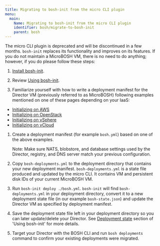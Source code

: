 ```yaml
---
title: Migrating to bosh-init from the micro CLI plugin
menu:
  main:
    Name: Migrating to bosh-init from the micro CLI plugin
    identifier: bosh/migrate-to-bosh-init
    parent: bosh
---
```


The micro CLI plugin is deprecated and will be discontinued in a few months. `bosh-init` replaces its functionality and improves on its features. If you do not maintain a MicroBOSH VM, there is no need to do anything; however, if you do please follow these steps:

1. [Install bosh-init](install-bosh-init.html).

1. Review [Using bosh-init](using-bosh-init.html).

1. Familiarize yourself with how to write a deployment manifest for the Director VM (previously referred to as MicroBOSH) following examples mentioned on one of these pages depending on your IaaS:
  - [Initializing on AWS](init-aws.html)
  - [Initializing on OpenStack](init-openstack.html)
  - [Initializing on vSphere](init-vsphere.html)
  - [Initializing on vCloud](init-vcloud.html)

1. Create a deployment manifest (for example `bosh.yml`) based on one of the above examples.

    <p class="note">Note: Make sure NATS, blobstore, and database settings used by the Director, registry, and DNS server match your previous configuration.</p>

1. Copy `bosh-deployments.yml` to the deployment directory that contains your new deployment manifest. `bosh-deployments.yml` is a state file produced and updated by the micro CLI. It contains VM and persistent disk IDs of your current MicroBOSH VM.

1. Run `bosh-init deploy ./bosh.yml`. `bosh-init` will find `bosh-deployments.yml` in your deployment directory, convert it to a new deployment state file (in our example `bosh-state.json`) and update the Director VM as specified by deployment manifest.

1. Save the deployment state file left in your deployment directory so you can later update/delete your Director. See [Deployment state](using-bosh-init.html#deployment-state) section of 'Using bosh-init' for more details.

1. Target your Director with the BOSH CLI and run `bosh deployments` command to confirm your existing deployments were migrated.

